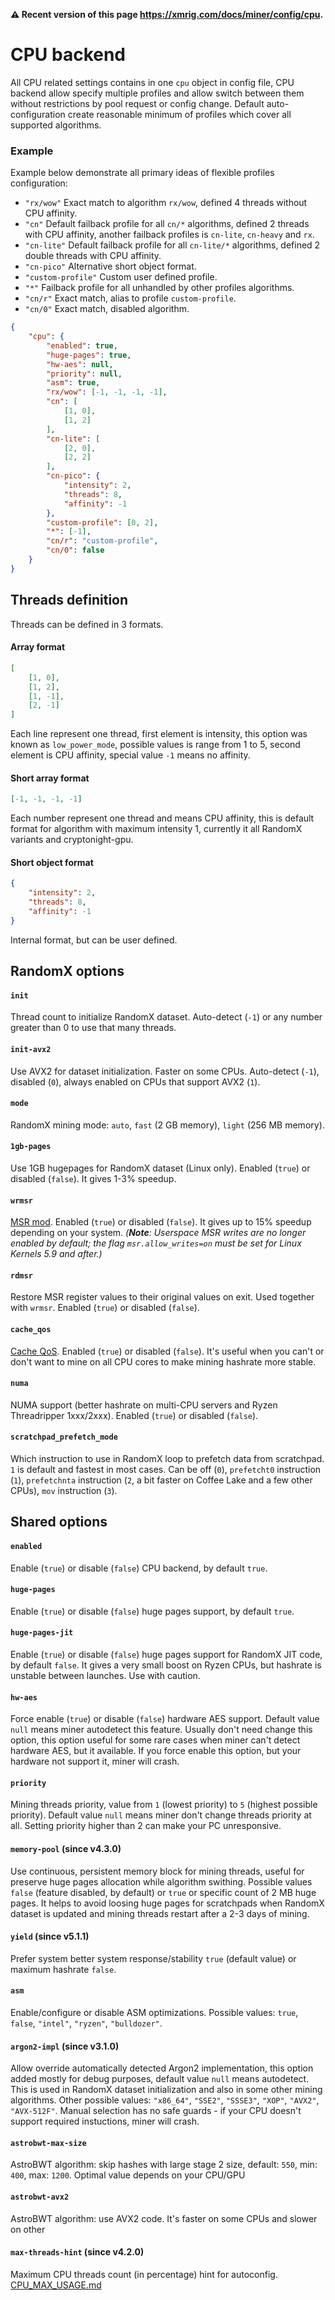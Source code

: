 **:warning: Recent version of this page https://xmrig.com/docs/miner/config/cpu.**

# CPU backend

All CPU related settings contains in one `cpu` object in config file, CPU backend allow specify multiple profiles and allow switch between them without restrictions by pool request or config change. Default auto-configuration create reasonable minimum of profiles which cover all supported algorithms.

### Example

Example below demonstrate all primary ideas of flexible profiles configuration:

* `"rx/wow"` Exact match to algorithm `rx/wow`, defined 4 threads without CPU affinity.
* `"cn"` Default failback profile for all `cn/*` algorithms, defined 2 threads with CPU affinity, another failback profiles is `cn-lite`, `cn-heavy` and `rx`.
* `"cn-lite"` Default failback profile for all `cn-lite/*` algorithms, defined 2 double threads with CPU affinity.
* `"cn-pico"` Alternative short object format.
* `"custom-profile"` Custom user defined profile.
* `"*"` Failback profile for all unhandled by other profiles algorithms.
* `"cn/r"` Exact match, alias to profile `custom-profile`.
* `"cn/0"` Exact match, disabled algorithm.

```json
{
    "cpu": {
        "enabled": true,
        "huge-pages": true,
        "hw-aes": null,
        "priority": null,
        "asm": true,
        "rx/wow": [-1, -1, -1, -1],
        "cn": [
            [1, 0],
            [1, 2]
        ],
        "cn-lite": [
            [2, 0],
            [2, 2]
        ],
        "cn-pico": {
            "intensity": 2,
            "threads": 8,
            "affinity": -1
        },
        "custom-profile": [0, 2],
        "*": [-1],
        "cn/r": "custom-profile",
        "cn/0": false
    }
}
```

## Threads definition
Threads can be defined in 3 formats.

#### Array format
```json
[
    [1, 0],
    [1, 2],
    [1, -1],
    [2, -1]
]
```
Each line represent one thread, first element is intensity, this option was known as `low_power_mode`, possible values is range from 1 to 5, second element is CPU affinity, special value `-1` means no affinity.

#### Short array format
```json
[-1, -1, -1, -1]
```
Each number represent one thread and means CPU affinity, this is default format for algorithm with maximum intensity 1, currently it all RandomX variants and cryptonight-gpu.

#### Short object format
```json
{
    "intensity": 2,
    "threads": 8,
    "affinity": -1
}
```
Internal format, but can be user defined.

## RandomX options

#### `init`
Thread count to initialize RandomX dataset. Auto-detect (`-1`) or any number greater than 0 to use that many threads.

#### `init-avx2`
Use AVX2 for dataset initialization. Faster on some CPUs. Auto-detect (`-1`), disabled (`0`), always enabled on CPUs that support AVX2 (`1`).

#### `mode`
RandomX mining mode: `auto`, `fast` (2 GB memory), `light` (256 MB memory).

#### `1gb-pages`
Use 1GB hugepages for RandomX dataset (Linux only). Enabled (`true`) or disabled (`false`). It gives 1-3% speedup.

#### `wrmsr`
[MSR mod](https://xmrig.com/docs/miner/randomx-optimization-guide/msr). Enabled (`true`) or disabled (`false`). It gives up to 15% speedup depending on your system. _(**Note**: Userspace MSR writes are no longer enabled by default; the flag `msr.allow_writes=on` must be set for Linux Kernels 5.9 and after.)_

#### `rdmsr`
Restore MSR register values to their original values on exit. Used together with `wrmsr`. Enabled (`true`) or disabled (`false`).

#### `cache_qos`
[Cache QoS](https://xmrig.com/docs/miner/randomx-optimization-guide/qos). Enabled (`true`) or disabled (`false`). It's useful when you can't or don't want to mine on all CPU cores to make mining hashrate more stable.

#### `numa`
NUMA support (better hashrate on multi-CPU servers and Ryzen Threadripper 1xxx/2xxx). Enabled (`true`) or disabled (`false`).

#### `scratchpad_prefetch_mode`
Which instruction to use in RandomX loop to prefetch data from scratchpad. `1` is default and fastest in most cases. Can be off (`0`), `prefetcht0` instruction (`1`), `prefetchnta` instruction (`2`, a bit faster on Coffee Lake and a few other CPUs), `mov` instruction (`3`).

## Shared options

#### `enabled`
Enable (`true`) or disable (`false`) CPU backend, by default `true`.

#### `huge-pages`
Enable (`true`) or disable (`false`) huge pages support, by default `true`.

#### `huge-pages-jit`
Enable (`true`) or disable (`false`) huge pages support for RandomX JIT code, by default `false`. It gives a very small boost on Ryzen CPUs, but hashrate is unstable between launches. Use with caution.

#### `hw-aes`
Force enable (`true`) or disable (`false`) hardware AES support. Default value `null` means miner autodetect this feature. Usually don't need change this option, this option useful for some rare cases when miner can't detect hardware AES, but it available. If you force enable this option, but your hardware not support it, miner will crash.

#### `priority`
Mining threads priority, value from `1` (lowest priority) to `5` (highest possible priority). Default value `null` means miner don't change threads priority at all. Setting priority higher than 2 can make your PC unresponsive.

#### `memory-pool` (since v4.3.0)
Use continuous, persistent memory block for mining threads, useful for preserve huge pages allocation while algorithm swithing. Possible values `false` (feature disabled, by default) or `true` or specific count of 2 MB huge pages. It helps to avoid loosing huge pages for scratchpads when RandomX dataset is updated and mining threads restart after a 2-3 days of mining.

#### `yield` (since v5.1.1)
Prefer system better system response/stability `true` (default value) or maximum hashrate `false`.

#### `asm`
Enable/configure or disable ASM optimizations. Possible values: `true`, `false`, `"intel"`, `"ryzen"`, `"bulldozer"`.

#### `argon2-impl` (since v3.1.0)
Allow override automatically detected Argon2 implementation, this option added mostly for debug purposes, default value `null` means autodetect. This is used in RandomX dataset initialization and also in some other mining algorithms. Other possible values: `"x86_64"`, `"SSE2"`, `"SSSE3"`, `"XOP"`, `"AVX2"`, `"AVX-512F"`. Manual selection has no safe guards - if your CPU doesn't support required instuctions, miner will crash.

#### `astrobwt-max-size`
AstroBWT algorithm: skip hashes with large stage 2 size, default: `550`, min: `400`, max: `1200`. Optimal value depends on your CPU/GPU

#### `astrobwt-avx2`
AstroBWT algorithm: use AVX2 code. It's faster on some CPUs and slower on other

#### `max-threads-hint` (since v4.2.0)
Maximum CPU threads count (in percentage) hint for autoconfig. [CPU_MAX_USAGE.md](CPU_MAX_USAGE.md)
